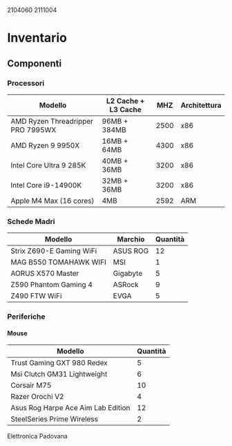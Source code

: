 2104060
2111004

# Inventario

## Componenti

### Processori
| Modello | L2 Cache + L3 Cache | MHZ | Architettura |
| ------- | ------------------- | --- | ------------ |
| AMD Ryzen Threadripper PRO 7995WX | 96MB + 384MB | 2500 | x86 |
| AMD Ryzen 9 9950X | 16MB + 64MB | 4300 | x86 |
| Intel Core Ultra 9 285K | 40MB + 36MB | 3200 | x86 |
| Intel Core i9-14900K | 32MB + 36MB | 3200 | x86 |
| Apple M4 Max (16 cores) | 4MB | 2592 | ARM |

### Schede Madri
| Modello | Marchio | Quantità |
| ------- | ------- | -------- |
| Strix Z690-E Gaming WiFi | ASUS ROG | 12 |
| MAG B550 TOMAHAWK WIFI | MSI | 1 |
| AORUS X570 Master | Gigabyte | 5 |
| Z590 Phantom Gaming 4 | ASRock | 9 |
| Z490 FTW WiFi | EVGA | 5 |

### Periferiche

#### Mouse
| Modello | Quantità |
| ------- | -------- |
| Trust Gaming GXT 980 Redex | 5 |
| Msi Clutch GM31 Lightweight | 6 |
| Corsair M75 | 10 |
| Razer Orochi V2 | 4 |
| Asus Rog Harpe Ace Aim Lab Edition | 12 |
| SteelSeries Prime Wireless | 2 |

Elettronica Padovana
